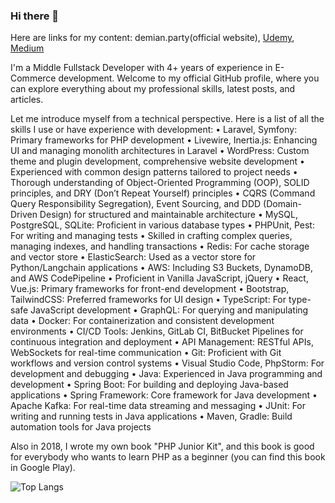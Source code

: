 ### Hi there 👋

Here are links for my content: demian.party(official website), [Udemy](https://www.udemy.com/user/demian-kostelny/), [Medium](https://medium.com/@demian.kostelny)

I'm a Middle Fullstack Developer with 4+ years of experience in E-Commerce development. Welcome to my official GitHub profile, where you can explore everything about my professional skills, latest posts, and articles.

Let me introduce myself from a technical perspective. Here is a list of all the skills I use or have experience with development:
• Laravel, Symfony: Primary frameworks for PHP development
• Livewire, Inertia.js: Enhancing UI and managing monolith architectures in Laravel
• WordPress: Custom theme and plugin development, comprehensive website development
• Experienced with common design patterns tailored to project needs
• Thorough understanding of Object-Oriented Programming (OOP), SOLID principles, and DRY (Don’t Repeat Yourself) principles
• CQRS (Command Query Responsibility Segregation), Event Sourcing, and DDD (Domain-Driven Design) for structured and maintainable architecture
• MySQL, PostgreSQL, SQLite: Proficient in various database types
• PHPUnit, Pest: For writing and managing tests
• Skilled in crafting complex queries, managing indexes, and handling transactions
• Redis: For cache storage and vector store
• ElasticSearch: Used as a vector store for Python/Langchain applications
• AWS: Including S3 Buckets, DynamoDB, and AWS CodePipeline
• Proficient in Vanilla JavaScript, jQuery
• React, Vue.js: Primary frameworks for front-end development
• Bootstrap, TailwindCSS: Preferred frameworks for UI design
• TypeScript: For type-safe JavaScript development
• GraphQL: For querying and manipulating data
• Docker: For containerization and consistent development environments
• CI/CD Tools: Jenkins, GitLab CI, BitBucket Pipelines for continuous integration and deployment
• API Management: RESTful APIs, WebSockets for real-time communication
• Git: Proficient with Git workflows and version control systems
• Visual Studio Code, PhpStorm: For development and debugging
• Java: Experienced in Java programming and development
• Spring Boot: For building and deploying Java-based applications
• Spring Framework: Core framework for Java development
• Apache Kafka: For real-time data streaming and messaging
• JUnit: For writing and running tests in Java applications
• Maven, Gradle: Build automation tools for Java projects

Also in 2018, I wrote my own book "PHP Junior Kit", and this book is good for everybody who wants to learn PHP as a beginner (you can find this book in Google Play).

![Top Langs](https://github-readme-stats.vercel.app/api/top-langs/?username=DemianKost&layout=compact)

<!--
**DemianKost/DemianKost** is a ✨ _special_ ✨ repository because its `README.md` (this file) appears on your GitHub profile.

Here are some ideas to get you started:

- 🔭 I’m currently working on ...
- 🌱 I’m currently learning ...
- 👯 I’m looking to collaborate on ...
- 🤔 I’m looking for help with ...
- 💬 Ask me about ...
- 📫 How to reach me: ...
- 😄 Pronouns: ...
- ⚡ Fun fact: ...
-->
